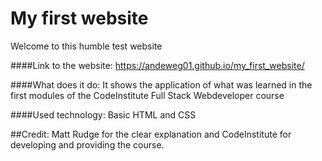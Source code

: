 # My first website
Welcome to this humble test website

####Link to the website:
https://andeweg01.github.io/my_first_website/

####What does it do:
It shows the application of what was learned in the first modules of the CodeInstitute Full Stack Webdeveloper course

####Used technology:
Basic HTML and CSS

##Credit:
Matt Rudge for the clear explanation and CodeInstitute for developing and providing the course.

